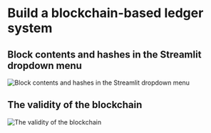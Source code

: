 # Build a blockchain-based ledger system
## Block contents and hashes in the Streamlit dropdown menu
![Block contents and hashes in the Streamlit dropdown menu](https://user-images.githubusercontent.com/99513782/176761939-4bc66a9f-45cf-4b12-a7b9-3f6f5c8ee870.png)
## The validity of the blockchain
![The validity of the blockchain](https://user-images.githubusercontent.com/99513782/176762109-fed63043-9b0a-4b86-9e2b-49b9ead30197.png)
